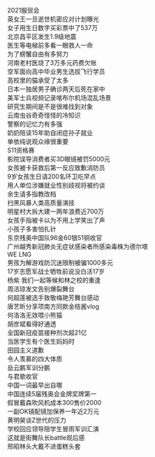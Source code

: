 2021服贸会  
英女王一旦逝世机密应对计划曝光  
女子用生日数字买彩票中了537万  
北京昌平区发生1.9级地震  
医生等电梯前多看一眼救人一命  
为了螃蟹自由有多努力  
河南老村医烧了3万多元药费欠账  
空军面向高中毕业男生选拔飞行学员  
高校里的猫承受了太多  
日本一独居男子确诊两天后死在家中  
美军士兵视频记录喀布尔机场混乱场景  
研究生期间是不是很难找到对象  
云南虫谷奇奇怪怪的冷知识  
警察的记忆力有多强  
奶奶陪读15年助自闭症孙子就业  
单依纯说观众缘很重要  
S11资格赛  
影院误导消费者买3D眼镜被罚5000元  
女孩被卡获救后第一反应致歉消防员  
9岁女孩生日请200名环卫吃早点  
用人单位涉嫌就业性别歧视将被约谈  
余生请多指教改档  
扫黑风暴人类高质量演技  
明星村大拆大建一两年浪费近700万  
女孩手指被卡以为不用上学笑出了声  
小孩子多害怕扎针  
东京残奥中国队96金60银51铜收官  
广州越秀新冠肺炎无症状感染者所感染毒株为德尔塔  
WE LNG  
男孩为解游戏防沉迷限制被骗1000多元  
17岁志愿军战士牺牲前说没白活17岁  
杨紫 我们一起等候和林之校的重逢  
周洁琼发文告别爆裂舞台  
何超莲被选手致敬梅艳芳舞台感动  
唐艺昕分享项南方同款金桔酱vlog  
何洛洛无效喂小熊猫  
胡彦斌看得好通透  
全国新冠疫苗接种剂次超21亿  
当医学生有个医生妈妈时  
田园主义道歉  
令人羡慕的四大体质  
岳云鹏军训分鹏  
与君歌收官  
中国一词最早出自哪  
中国连续5届残奥会金牌奖牌第一  
假冒戴森吹风机成本300售价2000  
一副OK镜配镜加保养一年近2万元  
黄明昊谈Z世代的压力  
学校回应领导陪学生冒雨军训汇演  
这就是街舞队长battle观后感  
邢昭林头大戴不进蛋糕头套  
